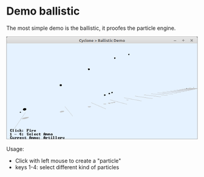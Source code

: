 # Demo ballistic

The most simple demo is the ballistic, it proofes the particle engine.

![](preview.png)

Usage:
- Click with left mouse to create a "particle"
- keys 1-4: select different kind of particles

